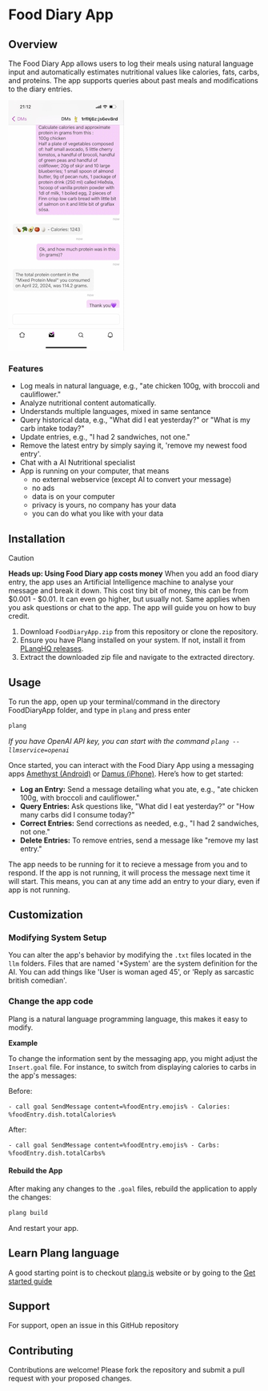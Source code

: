 # Food Diary App

## Overview
The Food Diary App allows users to log their meals using natural language input and automatically estimates nutritional values like calories, fats, carbs, and proteins. The app supports queries about past meals and modifications to the diary entries.

![Using Food Diary app on mobile](./usage.jpg)

### Features
- Log meals in natural language, e.g., "ate chicken 100g, with broccoli and cauliflower."
- Analyze nutritional content automatically.
- Understands multiple languages, mixed in same sentance
- Query historical data, e.g., "What did I eat yesterday?" or "What is my carb intake today?"
- Update entries, e.g., "I had 2 sandwiches, not one."
- Remove the latest entry by simply saying it, 'remove my newest food entry'.
- Chat with a AI Nutritional specialist 
- App is running on your computer, that means
    - no external webservice (except AI to convert your message)
    - no ads
    - data is on your computer
    - privacy is yours, no company has your data
    - you can do what you like with your data

## Installation


> [!CAUTION]
> **Heads up: Using Food Diary app costs money**
> When you add an food diary entry, the app uses an Artificial Intelligence machine to analyse your message and break it down. This cost tiny bit of money, this can be from $0.001 - $0.01. It can even go higher, but usually not. Same applies when you ask questions or chat to the app. The app will guide you on how to buy credit.

1. Download `FoodDiaryApp.zip` from this repository or clone the repository.
2. Ensure you have Plang installed on your system. If not, install it from [PLangHQ releases](https://github.com/PLangHQ/plang/releases).
3. Extract the downloaded zip file and navigate to the extracted directory.

## Usage
To run the app, open up your terminal/command in the directory FoodDiaryApp folder, and type in `plang` and press enter

```bash
plang
```

_If you have OpenAI API key, you can start with the command `plang --llmservice=openai`_


Once started, you can interact with the Food Diary App using a messaging apps [Amethyst (Android)](https://play.google.com/store/apps/details?id=com.vitorpamplona.amethyst&hl=en&gl=US) or [Damus (iPhone)](https://apps.apple.com/us/app/damus/id1628663131). Here’s how to get started:

- **Log an Entry:** Send a message detailing what you ate, e.g., "ate chicken 100g, with broccoli and cauliflower."
- **Query Entries:** Ask questions like, "What did I eat yesterday?" or "How many carbs did I consume today?"
- **Correct Entries:** Send corrections as needed, e.g., "I had 2 sandwiches, not one."
- **Delete Entries:** To remove entries, send a message like "remove my last entry."

The app needs to be running for it to recieve a message from you and to respond. If the app is not running, it will process the message next time it will start. This means, you can at any time add an entry to your diary, even if app is not running.

## Customization

### Modifying System Setup
You can alter the app's behavior by modifying the `.txt` files located in the `llm` folders. Files that are named '*System' are the system definition for the AI. You can add things like 'User is woman aged 45', or 'Reply as sarcastic british comedian'. 

### Change the app code
Plang is a natural language programming language, this makes it easy to modify.

**Example**

To change the information sent by the messaging app, you might adjust the `Insert.goal` file. For instance, to switch from displaying calories to carbs in the app's messages:

Before:
```plang
- call goal SendMessage content=%foodEntry.emojis% - Calories: %foodEntry.dish.totalCalories%
```

After:
```plang
- call goal SendMessage content=%foodEntry.emojis% - Carbs: %foodEntry.dish.totalCarbs%
```

#### Rebuild the App
After making any changes to the `.goal` files, rebuild the application to apply the changes:
```bash
plang build
```
And restart your app.

## Learn Plang language
A good starting point is to checkout [plang.is](https://plang.is) website or by going to the [Get started guide](https://github.com/PLangHQ/plang/blob/main/Documentation/GetStarted.md)

## Support
For support, open an issue in this GitHub repository

## Contributing
Contributions are welcome! Please fork the repository and submit a pull request with your proposed changes.
